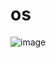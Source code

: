 # os
![image](https://user-images.githubusercontent.com/96447102/190927249-286c7df7-a665-4dc6-a909-79783c63a9ba.png)
